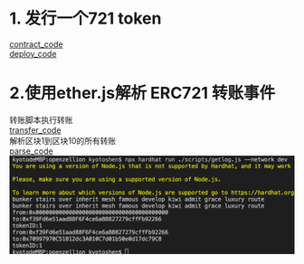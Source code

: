 # 1. 发行一个721 token
[contract_code](../project_code/contracts/myNft.sol)  
[deploy_code](../project_code/scripts/deploy_erc721.js)

# 2.使用ether.js解析 ERC721 转账事件
转账脚本执行转账  
[transfer_code](../project_code/scripts/transfer_erc721.js)  
解析区块1到区块10的所有转账  
[parse_code](../project_code/scripts/getlog.js)  
![parse_result](./images/parse.png)